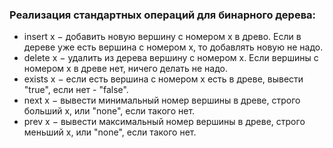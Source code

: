 ### Реализация стандартных операций для бинарного дерева:
- insert x − добавить новую вершину с номером x в древо. Если в дереве уже есть вершина с номером x, то добавлять новую не надо.
- delete x − удалить из дерева вершину с номером x. Если вершины с номером x в древе нет, ничего делать не надо.
- exists x − если есть вершина с номером x есть в древе, вывести "true", если нет - "false".
- next x − вывести минимальный номер вершины в древе, строго больший x, или "none", если такого нет.
- prev x − вывести максимальный номер вершины в древе, строго меньший x, или "none", если такого нет.